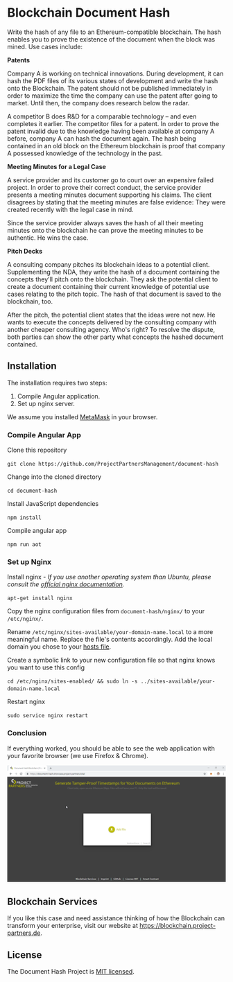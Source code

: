 # Blockchain Document Hash

Write the hash of any file to an Ethereum-compatible blockchain. The hash enables you to prove the existence of the document when the block was mined. Use cases include:

**Patents**

Company A is working on technical innovations. During development, it can hash the PDF files of its various states of development and write the hash onto the Blockchain. The patent should not be published immediately in order to maximize the time the company can use the patent after going to market. Until then, the company does research below the radar.

A competitor B does R&D for a comparable technology – and even completes it earlier. The competitor files for a patent. In order to prove the patent invalid due to the knowledge having been available at company A before, company A can hash the document again. The hash being contained in an old block on the Ethereum blockchain is proof that company A possessed knowledge of the technology in the past.

**Meeting Minutes for a Legal Case**

A service provider and its customer go to court over an expensive failed project. In order to prove their correct conduct, the service provider presents a meeting minutes document supporting his claims. The client disagrees by stating that the meeting minutes are false evidence: They were created recently with the legal case in mind.

Since the service provider always saves the hash of all their meeting minutes onto the blockchain he can prove the meeting minutes to be authentic. He wins the case.

**Pitch Decks**

A consulting company pitches its blockchain ideas to a potential client. Supplementing the NDA, they write the hash of a document containing the concepts they'll pitch onto the blockchain. They ask the potential client to create a document containing their current knowledge of potential use cases relating to the pitch topic. The hash of that document is saved to the blockchain, too.

After the pitch, the potential client states that the ideas were not new. He wants to execute the concepts delivered by the consulting company with another cheaper consulting agency. Who's right? To resolve the dispute, both parties can show the other party what concepts the hashed document contained.

## Installation
The installation requires two steps:
1. Compile Angular application.
1. Set up nginx server.

We assume you installed [MetaMask](https://metamask.io/) in your browser.

### Compile Angular App
Clone this repository

`git clone https://github.com/ProjectPartnersManagement/document-hash`

Change into the cloned directory

`cd document-hash`

Install JavaScript dependencies

`npm install`

Compile angular app

`npm run aot`

### Set up Nginx
Install nginx - *If you use another operating system than Ubuntu, please consult the [official nginx documentation](https://docs.nginx.com/nginx/admin-guide/installing-nginx/installing-nginx-open-source/).*

`apt-get install nginx`

Copy the nginx configuration files from `document-hash/nginx/` to your `/etc/nginx/`.

Rename `/etc/nginx/sites-available/your-domain-name.local` to a more meaningful name. Replace the file's contents accordingly.
Add the local domain you chose to your [hosts file](https://support.rackspace.com/how-to/modify-your-hosts-file/).

Create a symbolic link to your new configuration file so that nginx knows you want to use this config

`cd /etc/nginx/sites-enabled/ && sudo ln -s ../sites-available/your-domain-name.local`

Restart nginx

`sudo service nginx restart`

### Conclusion

If everything worked, you should be able to see the web application with your favorite browser (we use Firefox & Chrome).

![Screenshot of the Document Hash Blockchain Application](https://github.com/ProjectPartnersManagement/document-hash/raw/master/readme-src/screenshot-first-page.png "Screenshot of the first page")

## Blockchain Services
If you like this case and need assistance thinking of how the Blockchain can transform your enterprise, visit our website at https://blockchain.project-partners.de.

## License
The Document Hash Project is [MIT licensed](https://github.com/ProjectPartnersManagement/document-hash/blob/master/LICENSE).